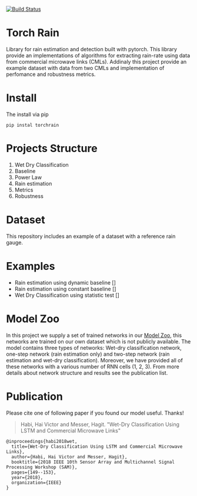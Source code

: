 [![Build Status](https://travis-ci.com/haihabi/torch_rain.svg?token=eE741jb2R5GqWJWLJhiE&branch=master)](https://travis-ci.com/haihabi/torch_rain)
# Torch Rain
Library for rain estimation and detection built with pytorch. 
This library provide an implementations of algorithms for extracting rain-rate using data from commercial microwave links (CMLs). Addinaly this project provide an example dataset with data from two CMLs and implementation of perfomance and robustness metrics.  

# Install
The install via pip
```
pip instal torchrain

```


# Projects Structure

1. Wet Dry Classification
2. Baseline 
3. Power Law 
4. Rain estimation
5. Metrics
6. Robustness
# Dataset
This repository includes an example of a dataset with a reference rain gauge.
# Examples
 
* Rain estimation using dynamic baseline []
* Rain estimation using constant baseline []
* Wet Dry Classification using statistic test []

# Model Zoo
In this project we supply a set of trained networks in our [Model Zoo](https://github.com/haihabi/torch_rain/blob/master/model_zoo/model_zoo.md), this networks are trained on our own dataset which is not publicly available.
The model contains three types of networks: Wet-dry classification network, one-step network (rain estimation only) and two-step network (rain estimation and wet-dry classification). Moreover, we have provided all of these networks with a various number of RNN cells (1, 2, 3). From more details about network structure and results see the publication list.


# Publication

Please cite one of following paper if you found our model useful. Thanks!

> Habi, Hai Victor and Messer, Hagit. "Wet-Dry Classification Using LSTM and Commercial Microwave Links"

```
@inproceedings{habi2018wet,
  title={Wet-Dry Classification Using LSTM and Commercial Microwave Links},
  author={Habi, Hai Victor and Messer, Hagit},
  booktitle={2018 IEEE 10th Sensor Array and Multichannel Signal Processing Workshop (SAM)},
  pages={149--153},
  year={2018},
  organization={IEEE}
} 


```
